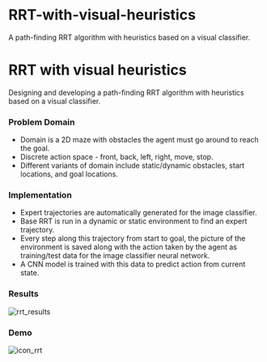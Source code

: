 # RRT-with-visual-heuristics
A path-finding RRT algorithm with heuristics based on a visual classifier.

# RRT with visual heuristics 
Designing and developing a path-finding RRT algorithm with heuristics based on a visual classifier.

### Problem Domain
- Domain is a 2D maze with obstacles the agent must go around to reach the goal.
- Discrete action space - front, back, left, right, move, stop.
- Different variants of domain include static/dynamic obstacles, start locations, and goal locations.

### Implementation
- Expert trajectories are automatically generated for the image classifier.
- Base RRT is run in a dynamic or static environment to find an expert trajectory.
- Every step along this trajectory from start to goal, the picture of the environment is saved along with the action taken by the agent as training/test data for the image classifier neural network.
- A CNN model is trained with this data to predict action from current state.

### Results
![rrt_results](https://user-images.githubusercontent.com/14234116/229960037-d7e9184c-e6ca-4f4f-995d-044f78336245.png)

### Demo
![icon_rrt](https://user-images.githubusercontent.com/14234116/229960042-73efda3b-7bd6-4525-ba7e-e99c317a59dc.gif)
